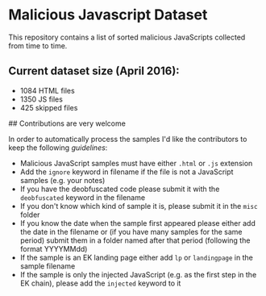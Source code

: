 # Malicious Javascript Dataset

This repository contains a list of sorted malicious JavaScripts collected from time to time.

## Current dataset size (April 2016):
- 1084 HTML files
- 1350 JS files
- 425 skipped files

## Contributions are very welcome

In order to automatically process the samples I'd like the contributors to keep the following *guidelines*:
* Malicious JavaScript samples must have either `.html` or `.js` extension
* Add the `ignore` keyword in filename if the file is not a JavaScript samples (e.g. your notes)
* If you have the deobfuscated code please submit it with the `deobfuscated` keyword in the filename
* If you don't know which kind of sample it is, please submit it in the `misc` folder
* If you know the date when the sample first appeared please either add the date in the filename or (if you have many samples for the same period) submit them in a folder named after that period (following the format YYYYMMdd)
* If the sample is an EK landing page either add `lp` or `landingpage` in the sample filename
* If the sample is only the injected JavaScript (e.g. as the first step in the EK chain), please add the `injected` keyword to it
